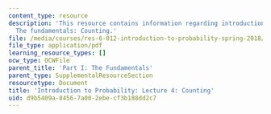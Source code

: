 ```yaml
---
content_type: resource
description: 'This resource contains information regarding introduction to probability:
  The fundamentals: Counting.'
file: /media/courses/res-6-012-introduction-to-probability-spring-2018/d9b5409a84567a002ebecf3b188dd2c7_MITRES_6_012S18_L04.pdf
file_type: application/pdf
learning_resource_types: []
ocw_type: OCWFile
parent_title: 'Part I: The Fundamentals'
parent_type: SupplementalResourceSection
resourcetype: Document
title: 'Introduction to Probability: Lecture 4: Counting'
uid: d9b5409a-8456-7a00-2ebe-cf3b188dd2c7
---
```

